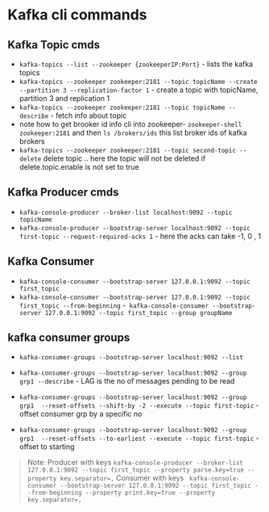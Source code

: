 # Kafka cli commands

## Kafka Topic cmds
- `kafka-topics --list --zookeeper {zookeeperIP:Port}`  - lists the kafka topics
- `kafka-topics --zookeeper zookeeper:2181 --topic topicName --create --partition 3 --replication-factor 1` - create a topic with topicName, partition 3 and replication 1
- `kafka-topics --zookeeper zookeeper:2181 --topic topicName --describe` - fetch info about topic
- note how to get brooker id info cli into zookeeper- `zookeeper-shell zookeeper:2181`  and then `ls /brokers/ids` this list broker ids of kafka brokers
- `kafka-topics --zookeeper zookeeper:2181 --topic second-topic --delete` delete topic .. here the topic will not be deleted if  delete.topic.enable is not set to true

## Kafka Producer cmds

- ` kafka-console-producer --broker-list localhost:9092 --topic topicName `
- ` kafka-console-producer --bootstrap-server localhost:9092 --topic first-topic --request-required-acks 1 ` - here the acks can take -1, 0 , 1

## Kafka Consumer

- ` kafka-console-consumer --bootstrap-server 127.0.0.1:9092 --topic first_topic `
- ` kafka-console-consumer --bootstrap-server 127.0.0.1:9092 --topic first_topic --from-beginning `
-` kafka-console-consumer --bootstrap-server 127.0.0.1:9092 --topic first_topic --group groupName`

## kafka consumer groups

- ` kafka-consumer-groups --bootstrap-server localhost:9092 --list `
- ` kafka-consumer-groups --bootstrap-server localhost:9092 --group grp1 --describe ` - LAG is the no of messages pending to be read

- `kafka-consumer-groups --bootstrap-server localhost:9092 --group grp1  --reset-offsets --shift-by -2 --execute --topic first-topic` - offset consumer grp by a specific no
- `kafka-consumer-groups --bootstrap-server localhost:9092 --group grp1  --reset-offsets --to-earliest --execute --topic first-topic` - offset to starting 

> Note:
> Producer with keys
> `kafka-console-producer --broker-list 127.0.0.1:9092 --topic first_topic --property parse.key=true --property key.separator=,`
> Consumer with keys
> ` kafka-console-consumer --bootstrap-server 127.0.0.1:9092 --topic first_topic --from-beginning --property print.key=true --property key.separator=,`